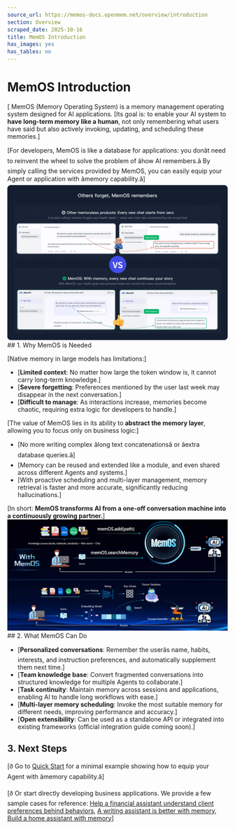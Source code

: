```yaml
---
source_url: https://memos-docs.openmem.net/overview/introduction
section: Overview
scraped_date: 2025-10-16
title: MemOS Introduction
has_images: yes
has_tables: no
---
```


# MemOS Introduction
 [ MemOS (Memory Operating System) is a memory management operating system designed for AI applications. 
[Its goal is: to enable your AI system to **have long-term memory like a human**, not only remembering what users have said but also actively invoking, updating, and scheduling these memories.]
 
[For developers, MemOS is like a database for applications: you donât need to reinvent the wheel to solve the problem of âhow AI remembers.â By simply calling the services provided by MemOS, you can easily equip your Agent or application with âmemory capability.â] ![Memory Comparison](./IMAGES/overview-introduction-1758705757425_0enqrc_compressed-1.png) ## 1. Why MemOS is Needed
 
[Native memory in large models has limitations:]
 
- [**Limited context**: No matter how large the token window is, it cannot carry long-term knowledge.]
- [**Severe forgetting**: Preferences mentioned by the user last week may disappear in the next conversation.]
- [**Difficult to manage**: As interactions increase, memories become chaotic, requiring extra logic for developers to handle.]
 
[The value of MemOS lies in its ability to **abstract the memory layer**, allowing you to focus only on business logic:]
 
- [No more writing complex âlong text concatenationsâ or âextra database queries.â]
- [Memory can be reused and extended like a module, and even shared across different Agents and systems.]
- [With proactive scheduling and multi-layer management, memory retrieval is faster and more accurate, significantly reducing hallucinations.]
 
[In short: **MemOS transforms AI from a one-off conversation machine into a continuously growing partner.**] ![image](./IMAGES/overview-introduction-1758705793859_0ncfzd_compressed-1.jpeg) ## 2. What MemOS Can Do
 
- [**Personalized conversations**: Remember the userâs name, habits, interests, and instruction preferences, and automatically supplement them next time.]
- [**Team knowledge base**: Convert fragmented conversations into structured knowledge for multiple Agents to collaborate.]
- [**Task continuity**: Maintain memory across sessions and applications, enabling AI to handle long workflows with ease.]
- [**Multi-layer memory scheduling**: Invoke the most suitable memory for different needs, improving performance and accuracy.]
- [**Open extensibility**: Can be used as a standalone API or integrated into existing frameworks (official integration guide coming soon).]
 
 
## 3. Next Steps
 
[ð Go to [Quick Start](/overview/quick_start/overview) for a minimal example showing how to equip your Agent with âmemory capability.â]
 
[ð Or start directly developing business applications. We provide a few sample cases for reference: [Help a financial assistant understand client preferences behind behaviors](/usecase/financial_assistant), [A writing assistant is better with memory](/usecase/writting_assistant), [Build a home assistant with memory](/usecase/home_assistant)]
